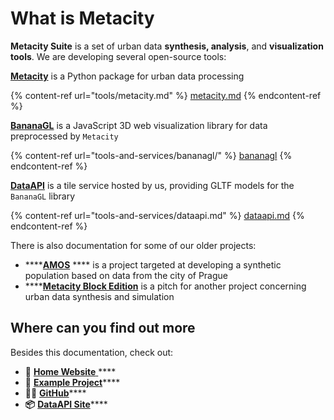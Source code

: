 # What is Metacity

**Metacity Suite** is a set of urban data **synthesis, analysis**, and **visualization tools**. We are developing several open-source tools:

[**Metacity**](tools/metacity.md) is a Python package for urban data processing

{% content-ref url="tools/metacity.md" %}
[metacity.md](tools/metacity.md)
{% endcontent-ref %}

[**BananaGL**](tools-and-services/bananagl/) is a JavaScript 3D web visualization library for data preprocessed by `Metacity`

{% content-ref url="tools-and-services/bananagl/" %}
[bananagl](tools-and-services/bananagl/)
{% endcontent-ref %}

[**DataAPI**](tools-and-services/dataapi.md) is a tile service hosted by us, providing GLTF models for the `BananaGL` library

{% content-ref url="tools-and-services/dataapi.md" %}
[dataapi.md](tools-and-services/dataapi.md)
{% endcontent-ref %}

There is also documentation for some of our older projects:

* ****[**AMOS**](projects/amos/) **** is a project targeted at developing a synthetic population based on data from the city of Prague
* ****[**Metacity Block Edition**](projects/blocks/) is a pitch for another project concerning urban data synthesis and simulation

## Where can you find out more

Besides this documentation, check out:

* 🏡 [**Home Website** ](https://metacity.cc)****
* **🧪** [**Example Project**](https://demo.metacity.cc)****
* **🧑‍💻** [**GitHub**](https://github.com/MetacitySuite)****
* **📦** [**DataAPI Site**](https://api.metacity.cc)****

